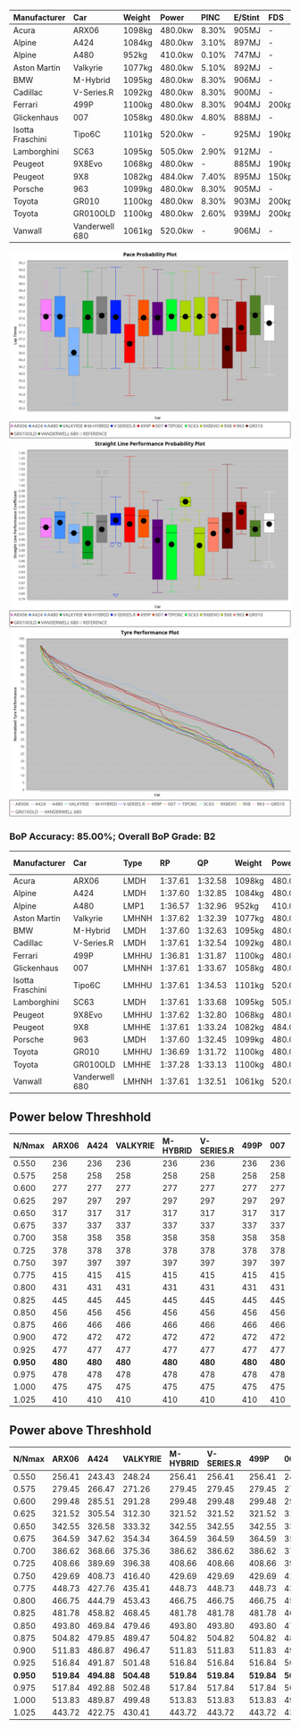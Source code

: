 | Manufacturer     | Car            | Weight | Power   | PINC    | E/Stint | FDS     |
|:-|:-|:-|:-|:-|:-|:-|
| Acura            | ARX06          | 1098kg | 480.0kw | 8.30%   | 905MJ   |    -    |
| Alpine           | A424           | 1084kg | 480.0kw | 3.10%   | 897MJ   |    -    |
| Alpine           | A480           | 952kg  | 410.0kw | 0.10%   | 747MJ   |    -    |
| Aston Martin     | Valkyrie       | 1077kg | 480.0kw | 5.10%   | 892MJ   |    -    |
| BMW              | M-Hybrid       | 1095kg | 480.0kw | 8.30%   | 906MJ   |    -    |
| Cadillac         | V-Series.R     | 1092kg | 480.0kw | 8.30%   | 900MJ   |    -    |
| Ferrari          | 499P           | 1100kg | 480.0kw | 8.30%   | 904MJ   | 200kph  |
| Glickenhaus      | 007            | 1058kg | 480.0kw | 4.80%   | 888MJ   |    -    |
| Isotta Fraschini | Tipo6C         | 1101kg | 520.0kw |    -    | 925MJ   | 190kph  |
| Lamborghini      | SC63           | 1095kg | 505.0kw | 2.90%   | 912MJ   |    -    |
| Peugeot          | 9X8Evo         | 1068kg | 480.0kw |    -    | 885MJ   | 190kph  |
| Peugeot          | 9X8            | 1082kg | 484.0kw | 7.40%   | 895MJ   | 150kph  |
| Porsche          | 963            | 1099kg | 480.0kw | 8.30%   | 905MJ   |    -    |
| Toyota           | GR010          | 1100kg | 480.0kw | 8.30%   | 903MJ   | 200kph  |
| Toyota           | GR010OLD       | 1100kg | 480.0kw | 2.60%   | 939MJ   | 200kph  |
| Vanwall          | Vanderwell 680 | 1061kg | 520.0kw |    -    | 906MJ   |    -    |

![PACECHART](./IMG/AUTO.png)
![STRAIGHTLINEPERFORMANCECHART](./IMG/AUTO_sp.png)
![TYREPERFORMANCECHART](./IMG/AUTO_tw.png)

### BoP Accuracy: 85.00%; Overall BoP Grade: B2
| Manufacturer     | Car            | Type  | RP      | QP      | Weight | Power¹  | Threshhold | PINC    | Power²   | E/Stint | AVG Vmax  | FDS     | RDLC | L/Stint | BOP-Grade | Model Accuracy | Model Points | Match%  | SimDiff |
|:-|:-|:-|:-|:-|:-|:-|:-|:-|:-|:-|:-|:-|:-|:-|:-|:-|:-|:-|:-|
| Acura            | ARX06          | LMDH  | 1:37.61 | 1:32.58 | 1098kg | 480.0kw | 250.0kph   | 8.30%   | 519.80kw |  905MJ  | 296.67kph |    -    | 0.98 | 37      | +B1       | 100.00%        | 996          | 89.06%  | #       |
| Alpine           | A424           | LMDH  | 1:37.60 | 1:32.85 | 1084kg | 480.0kw | 250.0kph   | 3.10%   | 494.90kw |  897MJ  | 298.06kph |    -    | 0.99 | 37      | +B1       | 97.47%         | 1810         | 86.14%  | #       |
| Alpine           | A480           | LMP1  | 1:36.57 | 1:32.96 |  952kg | 410.0kw | 250.0kph   | 0.10%   | 410.40kw |  747MJ  | 292.68kph |    -    | 0.98 | 34      | -E1       | 92.36%         | 1643         | 57.34%  | #       |
| Aston Martin     | Valkyrie       | LMHNH | 1:37.62 | 1:32.39 | 1077kg | 480.0kw | 250.0kph   | 5.10%   | 504.50kw |  892MJ  | 291.66kph |    -    | 1.00 | 37      | +C1       | 100.00%        | 466          | 78.58%  | #       |
| BMW              | M-Hybrid       | LMDH  | 1:37.60 | 1:32.63 | 1095kg | 480.0kw | 250.0kph   | 8.30%   | 519.80kw |  906MJ  | 296.92kph |    -    | 0.98 | 37      | +A2       | 100.00%        | 3339         | 94.63%  | #       |
| Cadillac         | V-Series.R     | LMDH  | 1:37.61 | 1:32.54 | 1092kg | 480.0kw | 250.0kph   | 8.30%   | 519.80kw |  900MJ  | 297.81kph |    -    | 0.98 | 37      | +B1       | 99.00%         | 6039         | 85.67%  | #       |
| Ferrari          | 499P           | LMHHU | 1:36.81 | 1:31.87 | 1100kg | 480.0kw | 250.0kph   | 8.30%   | 519.80kw |  904MJ  | 297.74kph | 200kph  | 1.01 | 37      | -D1       | 99.56%         | 7418         | 68.58%  | #       |
| Glickenhaus      | 007            | LMHNH | 1:37.61 | 1:33.67 | 1058kg | 480.0kw | 250.0kph   | 4.80%   | 503.00kw |  888MJ  | 299.20kph |    -    | 0.95 | 37      | +B1       | 93.90%         | 2170         | 89.31%  | #       |
| Isotta Fraschini | Tipo6C         | LMHHU | 1:37.61 | 1:34.53 | 1101kg | 520.0kw | 250.0kph   |    -    | 520.00kw |  925MJ  | 293.57kph | 190kph  | 1.02 | 37      | +D1       | 97.73%         | 129          | 67.48%  | +0.55   |
| Lamborghini      | SC63           | LMDH  | 1:37.61 | 1:33.68 | 1095kg | 505.0kw | 250.0kph   | 2.90%   | 519.60kw |  912MJ  | 292.26kph |    -    | 1.01 | 37      | +A2       | 100.00%        | 784          | 92.60%  | +0.07   |
| Peugeot          | 9X8Evo         | LMHHU | 1:37.62 | 1:32.80 | 1068kg | 480.0kw | 250.0kph   |    -    | 480.00kw |  885MJ  | 303.13kph | 190kph  | 0.99 | 37      | +A2       | 100.00%        | 1889         | 91.77%  | +0.59   |
| Peugeot          | 9X8            | LMHHE | 1:37.61 | 1:33.24 | 1082kg | 484.0kw | 250.0kph   | 7.40%   | 519.80kw |  895MJ  | 292.10kph | 150kph  | 1.01 | 37      | ~A1       | 99.16%         | 4816         | 100.00% | #       |
| Porsche          | 963            | LMDH  | 1:37.60 | 1:32.45 | 1099kg | 480.0kw | 250.0kph   | 8.30%   | 519.80kw |  905MJ  | 294.82kph |    -    | 0.98 | 37      | ~A1       | 100.00%        | 14574        | 100.00% | #       |
| Toyota           | GR010          | LMHHU | 1:36.69 | 1:31.72 | 1100kg | 480.0kw | 250.0kph   | 8.30%   | 519.80kw |  903MJ  | 295.65kph | 200kph  | 1.01 | 37      | -D2       | 97.78%         | 5323         | 62.16%  | #       |
| Toyota           | GR010OLD       | LMHHE | 1:37.28 | 1:33.13 | 1100kg | 480.0kw | 250.0kph   | 2.60%   | 492.50kw |  939MJ  | 298.79kph | 200kph  | 1.00 | 37      | ~A1       | 94.52%         | 690          | 96.62%  | #       |
| Vanwall          | Vanderwell 680 | LMHNH | 1:37.61 | 1:32.51 | 1061kg | 520.0kw | 0.0kph     |    -    | 520.00kw |  906MJ  | 298.84kph |    -    | 0.99 | 37      | ~A1       | 95.37%         | 639          | 100.00% | #       |

## Power below Threshhold
| N/Nmax    | ARX06   | A424    | VALKYRIE | M-HYBRID | V-SERIES.R | 499P    | 007     | TIPO6C  | SC63    | 9X8EVO  | 9X8     | 963     | GR010   | GR010OLD | VANDERWELL 680 | ​     | RPM      | A480       |
|:-|:-|:-|:-|:-|:-|:-|:-|:-|:-|:-|:-|:-|:-|:-|:-|:-|:-|:-|
|  0.550    |  236    |  236    |  236     |  236     |  236       |  236    |  236    |  256    |  249    |  236    |  238    |  236    |  236    |  236     |  256           |  ​    |   --     |  0.00      |
|  0.575    |  258    |  258    |  258     |  258     |  258       |  258    |  258    |  279    |  272    |  258    |  260    |  258    |  258    |  258     |  279           |  ​    |   --     |  0.00      |
|  0.600    |  277    |  277    |  277     |  277     |  277       |  277    |  277    |  300    |  292    |  277    |  279    |  277    |  277    |  277     |  300           |  ​    |   --     |  0.00      |
|  0.625    |  297    |  297    |  297     |  297     |  297       |  297    |  297    |  322    |  312    |  297    |  299    |  297    |  297    |  297     |  322           |  ​    |   --     |  0.00      |
|  0.650    |  317    |  317    |  317     |  317     |  317       |  317    |  317    |  343    |  333    |  317    |  320    |  317    |  317    |  317     |  343           |  ​    |   --     |  0.00      |
|  0.675    |  337    |  337    |  337     |  337     |  337       |  337    |  337    |  365    |  355    |  337    |  340    |  337    |  337    |  337     |  365           |  ​    |   --     |  0.00      |
|  0.700    |  358    |  358    |  358     |  358     |  358       |  358    |  358    |  387    |  376    |  358    |  361    |  358    |  358    |  358     |  387           |  ​    |   --     |  0.00      |
|  0.725    |  378    |  378    |  378     |  378     |  378       |  378    |  378    |  409    |  397    |  378    |  381    |  378    |  378    |  378     |  409           |  ​    |   --     |  0.00      |
|  0.750    |  397    |  397    |  397     |  397     |  397       |  397    |  397    |  430    |  417    |  397    |  400    |  397    |  397    |  397     |  430           |  ​    |   --     |  0.00      |
|  0.775    |  415    |  415    |  415     |  415     |  415       |  415    |  415    |  449    |  436    |  415    |  418    |  415    |  415    |  415     |  449           |  ​    |  5000    |  241.13    |
|  0.800    |  431    |  431    |  431     |  431     |  431       |  431    |  431    |  467    |  454    |  431    |  435    |  431    |  431    |  431     |  467           |  ​    |  5500    |  284.15    |
|  0.825    |  445    |  445    |  445     |  445     |  445       |  445    |  445    |  482    |  469    |  445    |  449    |  445    |  445    |  445     |  482           |  ​    |  6000    |  318.17    |
|  0.850    |  456    |  456    |  456     |  456     |  456       |  456    |  456    |  494    |  480    |  456    |  460    |  456    |  456    |  456     |  494           |  ​    |  6500    |  359.19    |
|  0.875    |  466    |  466    |  466     |  466     |  466       |  466    |  466    |  505    |  490    |  466    |  470    |  466    |  466    |  466     |  505           |  ​    |  7000    |  401.22    |
|  0.900    |  472    |  472    |  472     |  472     |  472       |  472    |  472    |  512    |  497    |  472    |  476    |  472    |  472    |  472     |  512           |  ​    |  7500    |  411.22    |
|  0.925    |  477    |  477    |  477     |  477     |  477       |  477    |  477    |  517    |  502    |  477    |  481    |  477    |  477    |  477     |  517           |  ​    |  8000    |  407.22    |
| **0.950** | **480** | **480** | **480**  | **480**  | **480**    | **480** | **480** | **520** | **505** | **480** | **484** | **480** | **480** | **480**  | **520**        | **​** | **8500** | **410.22** |
|  0.975    |  478    |  478    |  478     |  478     |  478       |  478    |  478    |  518    |  503    |  478    |  482    |  478    |  478    |  478     |  518           |  ​    |  9000    |  205.11    |
|  1.000    |  475    |  475    |  475     |  475     |  475       |  475    |  475    |  514    |  500    |  475    |  479    |  475    |  475    |  475     |  514           |  ​    |   --     |  0.00      |
|  1.025    |  410    |  410    |  410     |  410     |  410       |  410    |  410    |  444    |  431    |  410    |  413    |  410    |  410    |  410     |  444           |  ​    |   --     |  0.00      |

## Power above Threshhold
| N/Nmax    | ARX06      | A424       | VALKYRIE   | M-HYBRID   | V-SERIES.R | 499P       | 007        | TIPO6C  | SC63       | 9X8EVO  | 9X8        | 963        | GR010      | GR010OLD   | VANDERWELL 680 | ​     | RPM      | A480       |
|:-|:-|:-|:-|:-|:-|:-|:-|:-|:-|:-|:-|:-|:-|:-|:-|:-|:-|:-|
|  0.550    |  256.41    |  243.43    |  248.24    |  256.41    |  256.41    |  256.41    |  248.02    |  256    |  256.32    |  236    |  256.40    |  256.41    |  256.41    |  242.24    |  256           |  ​    |   --     |  0.00      |
|  0.575    |  279.45    |  266.47    |  271.26    |  279.45    |  279.45    |  279.45    |  271.02    |  279    |  279.35    |  258    |  279.44    |  279.45    |  279.45    |  265.26    |  279           |  ​    |   --     |  0.00      |
|  0.600    |  299.48    |  285.51    |  291.28    |  299.48    |  299.48    |  299.48    |  291.02    |  300    |  299.37    |  277    |  299.47    |  299.48    |  299.48    |  284.28    |  300           |  ​    |   --     |  0.00      |
|  0.625    |  321.52    |  305.54    |  312.30    |  321.52    |  321.52    |  321.52    |  311.02    |  322    |  321.40    |  297    |  321.50    |  321.52    |  321.52    |  304.30    |  322           |  ​    |   --     |  0.00      |
|  0.650    |  342.55    |  326.58    |  333.32    |  342.55    |  342.55    |  342.55    |  332.03    |  343    |  342.43    |  317    |  342.54    |  342.55    |  342.55    |  325.32    |  343           |  ​    |   --     |  0.00      |
|  0.675    |  364.59    |  347.62    |  354.34    |  364.59    |  364.59    |  364.59    |  353.03    |  365    |  364.45    |  337    |  364.57    |  364.59    |  364.59    |  345.34    |  365           |  ​    |   --     |  0.00      |
|  0.700    |  386.62    |  368.66    |  375.36    |  386.62    |  386.62    |  386.62    |  374.03    |  387    |  386.48    |  358    |  386.61    |  386.62    |  386.62    |  366.36    |  387           |  ​    |   --     |  0.00      |
|  0.725    |  408.66    |  389.69    |  396.38    |  408.66    |  408.66    |  408.66    |  395.03    |  409    |  408.51    |  378    |  408.64    |  408.66    |  408.66    |  387.38    |  409           |  ​    |   --     |  0.00      |
|  0.750    |  429.69    |  408.73    |  416.40    |  429.69    |  429.69    |  429.69    |  416.03    |  430    |  429.53    |  397    |  429.67    |  429.69    |  429.69    |  407.40    |  430           |  ​    |   --     |  0.00      |
|  0.775    |  448.73    |  427.76    |  435.41    |  448.73    |  448.73    |  448.73    |  435.03    |  449    |  448.56    |  415    |  448.70    |  448.73    |  448.73    |  425.41    |  449           |  ​    |  5000    |  241.13    |
|  0.800    |  466.75    |  444.79    |  453.43    |  466.75    |  466.75    |  466.75    |  452.04    |  467    |  466.58    |  431    |  466.73    |  466.75    |  466.75    |  442.43    |  467           |  ​    |  5500    |  284.15    |
|  0.825    |  481.78    |  458.82    |  468.45    |  481.78    |  481.78    |  481.78    |  467.04    |  482    |  481.60    |  445    |  481.76    |  481.78    |  481.78    |  456.44    |  482           |  ​    |  6000    |  318.17    |
|  0.850    |  493.80    |  469.84    |  479.46    |  493.80    |  493.80    |  493.80    |  478.04    |  494    |  493.61    |  456    |  493.78    |  493.80    |  493.80    |  467.46    |  494           |  ​    |  6500    |  359.19    |
|  0.875    |  504.82    |  479.85    |  489.47    |  504.82    |  504.82    |  504.82    |  488.04    |  505    |  504.63    |  466    |  504.79    |  504.82    |  504.82    |  477.47    |  505           |  ​    |  7000    |  401.22    |
|  0.900    |  511.83    |  486.87    |  496.47    |  511.83    |  511.83    |  511.83    |  495.04    |  512    |  511.64    |  472    |  511.80    |  511.83    |  511.83    |  484.47    |  512           |  ​    |  7500    |  411.22    |
|  0.925    |  516.84    |  491.87    |  501.48    |  516.84    |  516.84    |  516.84    |  500.04    |  517    |  516.64    |  477    |  516.81    |  516.84    |  516.84    |  489.48    |  517           |  ​    |  8000    |  407.22    |
| **0.950** | **519.84** | **494.88** | **504.48** | **519.84** | **519.84** | **519.84** | **503.04** | **520** | **519.65** | **480** | **519.82** | **519.84** | **519.84** | **492.48** | **520**        | **​** | **8500** | **410.22** |
|  0.975    |  517.84    |  492.88    |  502.48    |  517.84    |  517.84    |  517.84    |  501.04    |  518    |  517.64    |  478    |  517.81    |  517.84    |  517.84    |  490.48    |  518           |  ​    |  9000    |  205.11    |
|  1.000    |  513.83    |  489.87    |  499.48    |  513.83    |  513.83    |  513.83    |  498.04    |  514    |  513.64    |  475    |  513.81    |  513.83    |  513.83    |  487.48    |  514           |  ​    |   --     |  0.00      |
|  1.025    |  443.72    |  422.75    |  430.41    |  443.72    |  443.72    |  443.72    |  430.03    |  444    |  443.55    |  410    |  443.70    |  443.72    |  443.72    |  420.41    |  444           |  ​    |   --     |  0.00      |
